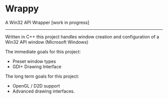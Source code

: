 # Wrappy

A Win32 API Wrapper [work in progress]

<hr />

Written in C++ this project handles window creation and configuration of a Win32 API window (Microsoft Windows)

The immediate goals for this project:
- Preset window types
- GDI+ Drawing Interface

The long term goals for this project:
- OpenGL / D2D support
- Advanced drawing interfaces.
